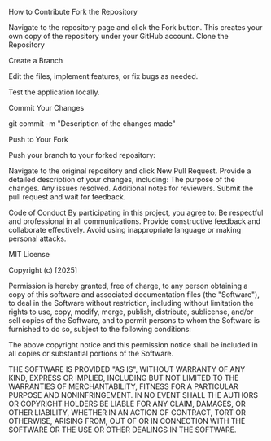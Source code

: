 How to Contribute
Fork the Repository

Navigate to the repository page and click the Fork button.
This creates your own copy of the repository under your GitHub account.
Clone the Repository

Create a Branch

Edit the files, implement features, or fix bugs as needed.

Test the application locally.

Commit Your Changes

git commit -m "Description of the changes made"

Push to Your Fork

Push your branch to your forked repository:

Navigate to the original repository and click New Pull Request.
Provide a detailed description of your changes, including:
The purpose of the changes.
Any issues resolved.
Additional notes for reviewers.
Submit the pull request and wait for feedback.


Code of Conduct
By participating in this project, you agree to:
Be respectful and professional in all communications.
Provide constructive feedback and collaborate effectively.
Avoid using inappropriate language or making personal attacks.


MIT License

Copyright (c) [2025] 

Permission is hereby granted, free of charge, to any person obtaining a copy
of this software and associated documentation files (the "Software"), to deal
in the Software without restriction, including without limitation the rights
to use, copy, modify, merge, publish, distribute, sublicense, and/or sell
copies of the Software, and to permit persons to whom the Software is
furnished to do so, subject to the following conditions:

The above copyright notice and this permission notice shall be included in all
copies or substantial portions of the Software.

THE SOFTWARE IS PROVIDED "AS IS", WITHOUT WARRANTY OF ANY KIND, EXPRESS OR
IMPLIED, INCLUDING BUT NOT LIMITED TO THE WARRANTIES OF MERCHANTABILITY,
FITNESS FOR A PARTICULAR PURPOSE AND NONINFRINGEMENT. IN NO EVENT SHALL THE
AUTHORS OR COPYRIGHT HOLDERS BE LIABLE FOR ANY CLAIM, DAMAGES, OR OTHER
LIABILITY, WHETHER IN AN ACTION OF CONTRACT, TORT OR OTHERWISE, ARISING FROM,
OUT OF OR IN CONNECTION WITH THE SOFTWARE OR THE USE OR OTHER DEALINGS IN THE
SOFTWARE.
